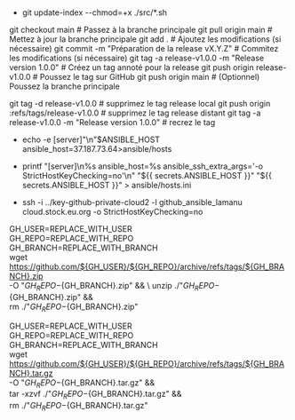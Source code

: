 ###

- git update-index --chmod=+x ./src/*.sh



git checkout main                     # Passez à la branche principale
git pull origin main                  # Mettez à jour la branche principale
git add .                             # Ajoutez les modifications (si nécessaire)
git commit -m "Préparation de la release vX.Y.Z"  # Commitez les modifications (si nécessaire)
git tag -a release-v1.0.0 -m "Release version 1.0.0"  # Créez un tag annoté pour la release
git push origin release-v1.0.0        # Poussez le tag sur GitHub
git push origin main                  # (Optionnel) Poussez la branche principale



git tag -d release-v1.0.0              # supprimez le tag release local
git push origin :refs/tags/release-v1.0.0 # supprimez le tag release distant 
git tag -a release-v1.0.0 -m "Release version 1.0.0" # recrez le tag










- echo -e  [server]"\n"$ANSIBLE_HOST ansible_host=37.187.73.64>ansible/hosts
- printf "[server]\n%s ansible_host=%s ansible_ssh_extra_args='-o StrictHostKeyChecking=no'\n" "${{ secrets.ANSIBLE_HOST }}" "${{ secrets.ANSIBLE_HOST }}" > ansible/hosts.ini



- ssh -i ../key-github-private-cloud2  -l github_ansible_lamanu cloud.stock.eu.org  -o StrictHostKeyChecking=no




GH_USER=REPLACE_WITH_USER \
GH_REPO=REPLACE_WITH_REPO \
GH_BRANCH=REPLACE_WITH_BRANCH \
wget https://github.com/${GH_USER}/${GH_REPO}/archive/refs/tags/${GH_BRANCH}.zip \
-O "${GH_REPO}-${GH_BRANCH}.zip" && \ 
unzip ./"${GH_REPO}-${GH_BRANCH}.zip" && \
rm ./"${GH_REPO}-${GH_BRANCH}.zip"


GH_USER=REPLACE_WITH_USER \
GH_REPO=REPLACE_WITH_REPO \
GH_BRANCH=REPLACE_WITH_BRANCH \
wget https://github.com/${GH_USER}/${GH_REPO}/archive/refs/tags/${GH_BRANCH}.tar.gz \
-O "${GH_REPO}-${GH_BRANCH}.tar.gz" && \
tar -xzvf ./"${GH_REPO}-${GH_BRANCH}.tar.gz" && \
rm ./"${GH_REPO}-${GH_BRANCH}.tar.gz"
